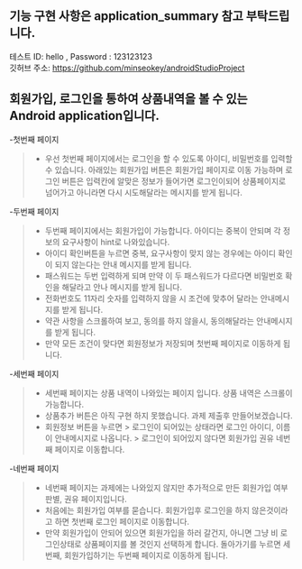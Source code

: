 기능 구현 사항은 application_summary 참고 부탁드립니다.
-------------------------------------------------------

테스트 ID: hello 
      , Password : 123123123  
깃허브 주소: https://github.com/minseokey/androidStudioProject

## 회원가입, 로그인을 통하여 상품내역을 볼 수 있는 Android application입니다.

-첫번째 페이지
> - 우선 첫번째 페이지에서는 로그인을 할 수 있도록 아이디, 비밀번호를 입력할 수 있습니다. 아래있는 회원가입 버튼은 회원가입 페이지로 이동 가능하며
 로그인 버튼은 입력칸에 알맞은 정보가 들어가면 로그인이되어 상품페이지로 넘어가고 아니라면 다시 시도해달라는 메시지를 받게 됩니다.
 
-두번째 페이지
> - 두번째 페이지에서는 회원가입이 가능합니다. 아이디는 중복이 안되며 각 정보의 요구사항이 hint로 나와있습니다.
> - 아이디 확인버튼을 누르면 중복, 요구사항이 맞지 않는 경우에는 아이디 확인이 되지 않는다는 안내 메시지를 받게 됩니다.
> - 패스워드는 두번 입력하게 되며 만약 이 두 패스워드가 다르다면 비밀번호 확인을 해달라고 안나 메시지를 받게 됩니다.
> - 전화번호도 11자리 숫자를 입력하지 않을 시 조건에 맞추어 달라는 안내메시지를 받게 됩니다. 
> - 약관 사항을 스크롤하여 보고, 동의를 하지 않을시, 동의해달라는 안내메시지를 받게 됩니다.
> - 만약 모든 조건이 맞다면 회원정보가 저장되며 첫번째 페이지로 이동하게 됩니다.

-세번째 페이지
> - 세번째 페이지는 상품 내역이 나와있는 페이지 입니다. 상품 내역은 스크롤이 가능합니다.
> - 상품추가 버튼은 아직 구현 하지 못했습니다. 과제 제출후 만들어보겠습니다.
> - 회원정보 버튼을 누르면 > 로그인이 되어있는 상태라면 로그인 아이디, 이름이 안내메시지로 나옵니다.
>                        > 로그인이 되어있지 않다면 회원가입 권유 네번째 페이지로 이동합니다.

-네번째 페이지
> - 네번째 페이지는 과제에는 나와있지 않지만 추가적으로 만든 회원가입 여부 판별, 권유 페이지입니다.
> - 처음에는 회원가입 여부를 묻습니다. 회원가입후 로그인을 하지 않은것이라고 하면 첫번째 로그인 페이지로 이동합니다.
> - 만약 회원가입이 안되어 있으면 회원가입을 하러 갈건지, 아니면 그냥 비 로그인상태로 상품페이지를 볼 것인지 선택하게 합니다.
돌아가기를 누르면 세번째, 회원가입하기는 두번째 페이지로 이동하게 됩니다.

